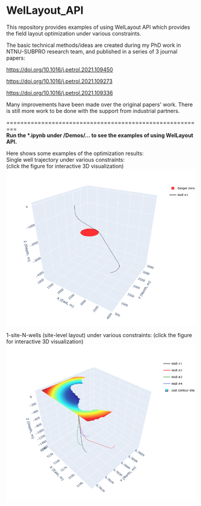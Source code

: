 # WelLayout_API
This repository provides examples of using WelLayout API which provides the field layout optimization under various constraints.


The basic technical methods/ideas are created during my PhD work in NTNU-SUBPRO research team, and published in a series of 3 journal papers:  

https://doi.org/10.1016/j.petrol.2021.109450

https://doi.org/10.1016/j.petrol.2021.109273

https://doi.org/10.1016/j.petrol.2021.109336

Many improvements have been made over the original papers' work. 
There is still more work to be done with the support from industrial partners.


=========================================================  
__Run the \*.ipynb under /Demos/... to see the examples of using WelLayout API.__

Here shows some examples of the optimization results:  
Single well trajectory under various constraints:  
(click the figure for interactive 3D visualization)
[![get_1well plotly figure](./Demos/get_1well/ex1/figure.png)](https://lhg1992.github.io/WelLayout_API/figure_1well_ex1.html)

1-site-N-wells (site-level layout) under various constraints:
(click the figure for interactive 3D visualization)
[![get_1site plotly figure](./Demos/get_1site/ex1/figure.png)](https://lhg1992.github.io/WelLayout_API/figure_1site_ex1.html)